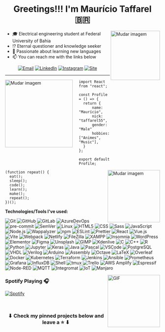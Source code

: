<h1 align="center">Greetings!!! I'm Maurício Taffarel 🇧🇷</h1>

<div>

<img align='right' height='160' src='assets/certificate.svg' alt='Mudar imagem'>
<!-- https://undraw.co/illustrations -->
<!-- https://user-images.githubusercontent.com/76244600/130684066-fb0b5e47-6c93-469e-ba45-7cb62833b965.png -->

- :mortar_board: Electrical engineering student at Federal University of Bahia
- :interrobang: Eternal questioner and knowledge seeker
- :blue_book: Passionate about learning new languages
- :mailbox: You can reach me with the links below

<center>

[![Email](https://img.shields.io/badge/-EMAIL-D14836?style=for-the-badge&logo=gmail&logoColor=white)](https://mailhide.io/e/oG66zHuS)
[![LinkedIn](https://img.shields.io/badge/-LINKEDIN-0077B5?style=for-the-badge&logo=linkedin&logoColor=white)](https://www.linkedin.com/in/mauriciotaffarel)
[![Instagram](https://img.shields.io/badge/insta-%23E4405F.svg?style=for-the-badge&logo=instagram&logoColor=white)](https://www.instagram.com/taffarel55)
[![Site](https://img.shields.io/badge/site-10B420.svg?style=for-the-badge&logo=github)](https://taffarel55.github.io)

---

</center>

<img align='left' height='220' style="margin-right:20px" src='assets/firmware.svg' alt='Mudar imagem'>

```tsx
import React from "react";

const Profile = () => {
  return {
      name: "Maurício",
      nick: "taffarel55",
      gender: "Male"
      hobbies: ["Animes", "Music"],
  }
};

export default Profile;
```

<img align='right' height='170' style="margin-left:20px" src='assets/programming.svg' alt='Mudar imagem'>

```tsx
(function repeat() {
  eat();
  sleep();
  code();
  learn();
  make();
  repeat();
})();
```

</div>

**Technologies/Tools I've used:**

![Git](https://img.shields.io/badge/-Git-000?&logo=git)
![GitHub](https://img.shields.io/badge/-GitHub-000000?&logo=github)
![GitLab](https://img.shields.io/badge/-GitLab-000000?&logo=gitlab)
![AzureDevOps](https://img.shields.io/badge/-AzureDevOps-000?&logo=azuredevops&logoColor=0078D7)
![pre-commit](https://img.shields.io/badge/-precommit-000?&logo=precommit)
![SemVer](https://img.shields.io/badge/-SemVer-000?&logo=SemVer&logoColor=3F4551)
![Linux](https://img.shields.io/badge/-Linux-000?&logo=Linux&logoColor=FCC624)
![HTML5](https://img.shields.io/badge/-HTML5-000?&logo=html5)
![CSS](https://img.shields.io/badge/-CSS-000?&logo=css3&logoColor=1572B6)
![Sass](https://img.shields.io/badge/-Sass-000?&logo=SASS)
![JavaScript](https://img.shields.io/badge/-JavaScript-000000?&logo=javascript)
![Node.js](https://img.shields.io/badge/-Node-000?&logo=node.js)
![Wappalyzer](https://img.shields.io/badge/-Wappalyzer-000000?&logo=Wappalyzer&logoColor=32067C)
![npm](https://img.shields.io/badge/-npm-000000?&logo=npm)
![ESLint](https://img.shields.io/badge/-ESLint-000000?&logo=ESLint&logoColor=4B32C3)
![Prettier](https://img.shields.io/badge/-Prettier-000000?&logo=Prettier)
![React](https://img.shields.io/badge/-React-000?&logo=React)
![Vue.js](https://img.shields.io/badge/-Vue.js-000?&logo=Vue.js)
![Vite](https://img.shields.io/badge/-Vite-000?&logo=vite)
![Webpack](https://img.shields.io/badge/-Webpack-000?&logo=Webpack)
![Netlify](https://img.shields.io/badge/-Netlify-000?&logo=Netlify)
![FileZilla](https://img.shields.io/badge/-FileZilla-000000?style=flat&logo=FileZilla&logoColor=BF0000)
![XAMPP](https://img.shields.io/badge/-XAMPP-000000?style=flat&logo=XAMPP)
![Insomnia](https://img.shields.io/badge/-Insomnia-000000?style=flat&logo=Insomnia&logoColor=4000BF)
![WordPress](https://img.shields.io/badge/-WordPress-000000?style=flat&logo=wordpress&logoColor=21759B)
![Elementor](https://img.shields.io/badge/-Elementor-000000?style=flat&logo=elementor&logoColor=92003B)
![Figma](https://img.shields.io/badge/-Figma-000000?style=flat&logo=figma)
![Unsplash](https://img.shields.io/badge/-Unsplash-000000?style=flat&logo=Unsplash&logoColor=333)
![GIMP](https://img.shields.io/badge/-GIMP-000000?style=flat&logo=GIMP&logoColor=5C5543)
![Kdenlive](https://img.shields.io/badge/-Kdenlive-000000?style=flat&logo=Kdenlive)
![C](https://img.shields.io/badge/-C-000000?style=flat&logo=C)
![C++](https://img.shields.io/badge/-C++-000000?style=flat&logo=C%2B%2B&logoColor=00599C)
![R](https://img.shields.io/badge/-R-000?&logo=r&logoColor=1572B6)
![Python](https://img.shields.io/badge/-Python-000000?style=flat&logo=python)
![Jupyter](https://img.shields.io/badge/-Jupyter-000000?style=flat&logo=jupyter)
![Keras](https://img.shields.io/badge/-Keras-000000?style=flat&logo=keras&logoColor=D00000)
![Java](https://img.shields.io/badge/-Java-000000?style=flat&logo=oracle&logoColor=F80000)
![Pascal](https://img.shields.io/badge/-Pascal-000000?style=flat&logo=delphi&logoColor=EE1F35)
![VSCode](https://img.shields.io/badge/-VSCode-000?&logo=Visual%20Studio%20Code&logoColor=007ACC)
![PostgreSQL](https://img.shields.io/badge/-PostgreSQL-000?&logo=postgresql&logoColor=336791)
![VHDL](https://img.shields.io/badge/-VHDL-000000?style=flat&logo=amazonec2&logoColor=777)
![Verilog](https://img.shields.io/badge/-Verilog-000000?style=flat&logo=v&logoColor=1a348f)
![Arduino](https://img.shields.io/badge/-Arduino-000000?style=flat&logo=arduino)
![Assembly](https://img.shields.io/badge/-Assembly-000?&logo=AssemblyScript&logoColor=007AAC)
![Octave](https://img.shields.io/badge/-Octave-000?&logo=Octave)
![LaTeX](https://img.shields.io/badge/-LaTeX-000?&logo=LaTeX&logoColor=008080)
![Overleaf](https://img.shields.io/badge/-Overleaf-000?&logo=Overleaf)
![Docker](https://img.shields.io/badge/-Docker-000?&logo=Docker)
![Kubernetes](https://img.shields.io/badge/-Kubernetes-000?&logo=Kubernetes)
![Terraform](https://img.shields.io/badge/-Terraform-000?&logo=Terraform&logoColor=7B42BC)
![Jenkins](https://img.shields.io/badge/-Jenkins-000?&logo=Jenkins)
![Ansible](https://img.shields.io/badge/-Ansible-000?&logo=Ansible&logoColor=EE0000)
![Prometheus](https://img.shields.io/badge/-Prometheus-000?&logo=Prometheus)
![Grafana](https://img.shields.io/badge/-Grafana-000?&logo=grafana)
![InfluxDB](https://img.shields.io/badge/-InfluxDB-000?&logo=influxdb)
![Shell](https://img.shields.io/badge/-Shell-000?&logo=gnubash)
![tmux](https://img.shields.io/badge/-tmux-000?&logo=tmux)
![Trello](https://img.shields.io/badge/-Trello-000?&logo=Trello&logoColor=0052CC)
![AWS Amplify](https://img.shields.io/badge/-Amplify-000?&logo=awsamplify)
![Espressif](https://img.shields.io/badge/-ESP32-000?&logo=espressif)
![Node-RED](https://img.shields.io/badge/-NodeRED-000?&logo=nodered&logoColor=8F0000)
![MQTT](https://img.shields.io/badge/-MQTT-000?&logo=MQTT&logoColor=660066)
![Integromat](https://img.shields.io/badge/-Integromat-000?&logo=Integromat)
![IoT](https://img.shields.io/badge/-IoT-000?&logo=ESPHome&logoColor=0095DE)
![Manjaro](https://img.shields.io/badge/-Manjaro-000?&logo=Manjaro)



<!--
![MongoDB](https://img.shields.io/badge/-MongoDB-000?&logo=mongodb&logoColor=47A248)
![Docker](https://img.shields.io/badge/-Docker-000?&logo=Docker)
![Kubernetes](https://img.shields.io/badge/-Kubernetes-000?&logo=Kubernetes)
-->

<img align="right" alt="GIF" height="170px" src="https://media.giphy.com/media/J5B1Y8QZnzXXbLQIBu/giphy.gif" />

### Spotify Playing 🎧

[![Spotify](https://novatorem-taffarel55.vercel.app/api/spotify/?background_color=00000000&border_color=00000000)](https://open.spotify.com/user/12148677565)

<!--
### Recent Github Activity :timer_clock:

START_SECTION:activity-->

<br>

<h3 align="center">
	⬇ Check my pinned projects below and leave a ⭐️ ⬇
</h3>
